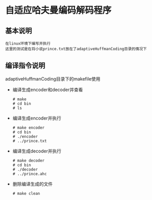 # 自适应哈夫曼编码解码程序

## 基本说明

    在linux环境下编写并执行
    这里的测试是在将小说prince.txt放在了adaptiveHuffmanCoding目录的情况下

## 编译指令说明

adaptiveHuffmanCoding目录下的makefile使用

- 编译生成encoder和decoder并查看

  ```
  # make
  # cd bin
  # ls
  ```

- 编译生成encoder并执行

  ```
  # make encoder
  # cd bin
  # ./encoder
  # ../prince.txt
  ```

- 编译生成decoder并执行

  ```
  # make decoder
  # cd bin
  # ./decoder
  # ../prince.ahc
  ```

- 删除编译生成的文件

  ```
  # make clean
  ```
